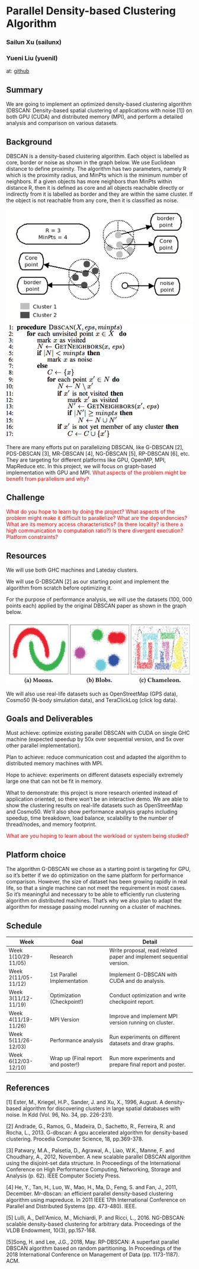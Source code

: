 # Parallel Density-based Clustering Algorithm
### Sailun Xu (sailunx)
### Yueni Liu (yuenil)

at: [github](https://github.com/celsius38/15618_project)

## Summary

We are going to implement an optimized density-based clustering algorithm (DBSCAN: Density-based spatial clustering of applications with noise [1]) on both GPU (CUDA) and distributed memory (MPI), and perform a detailed analysis and comparison on various datasets.

## Background

DBSCAN is a density-based clustering algorithm. Each object is labelled as core, border or noise as shown in the graph below. We use Euclidean distance to define proximity. The algorithm has two parameters, namely R which is the proximity radius, and MinPts which is the minimum number of neighbors. If a given objects has more neighbors than MinPts within distance R, then it is defined as core and all objects reachable directly or indirectly from it is labelled as border and they are within the same cluster. If the object is not reachable from any core, then it is classified as noise.


<div style="text-align:center"><img src ="image/dbscan.png" /></div>

<div style="text-align:center"><img src ="image/dbscan_pseudo.png" /></div>

There are many efforts put on parallelizing DBSCAN, like G-DBSCAN [2], PDS-DBSCAN [3], MR-DBSCAN [4], NG-DBSCAN [5], RP-DBSCAN [6], etc. They are targeting for different platforms like GPU, OpenMP, MPI, MapReduce etc. In this project, we will focus on graph-based implementation with GPU and MPI.
<span style="color:red"> What aspects of the problem might be benefit from parallelism and why?
</span>

## Challenge
<span style="color:red"> 
What do you hope to learn by doing the project?   
What aspects of the problem might make it difficult to parallelize?   
What are the dependencies?   
What are its memory access characteristics?    (is there locality? is there a high communication to computation ratio?)   
Is there divergent execution?   
Platform constraints?   

</span>

## Resources
We will use both GHC machines and Lateday clusters.

We will use G-DBSCAN [2] as our starting point and implement the algorithm from scratch before optimizing it.

For the purpose of performance analysis, we will use the datasets (100, 000 points each) applied by the original DBSCAN paper as shown in the graph below. 

<div style="text-align:center"><img src ="image/cluster_type.png" /></div>

We will also use real-life datasets such as OpenStreetMap (GPS data), Cosmo50 (N-body simulation data), and TeraClickLog (click log data).

## Goals and Deliverables
Must achieve: optimize existing parallel DBSCAN with CUDA on single GHC machine (expected speedup by 50x over sequential version, and 5x over other parallel implementation).

Plan to achieve: reduce communication cost and adapted the algorithm to distributed memory machines with MPI.

Hope to achieve: experiments on different datasets especially extremely large one that can not be fit in memory.

What to demonstrate: this project is more research oriented instead of application oriented, so there won’t be an interactive demo. We are able to show the clustering results on real-life datasets such as OpenStreetMap and Cosmo50. We’ll also show performance analysis graphs including speedup, time breakdown, load balance, scalability to the number of thread/nodes, and memory footprint. 

<span style="color:red"> What are you hoping to learn about the workload or system being studied?</span>

## Platform choice
The algorithm G-DBSCAN we chose as a starting point is targeting for GPU, so it’s better if we do optimization on the same platform for performance comparison. However, the size of dataset has been growing rapidly in real life, so that a single machine can not meet the requirement in most cases. So it’s meaningful and necessary to be able to efficiently run clustering algorithm on distributed machines. That’s why we also plan to adapt the algorithm for message passing model running on a cluster of machines. 


## Schedule

| Week| Goal| Detail|
|-----|-----|-------|
| Week 1(10/29-11/05) | Research | Write proposal, read related paper and implement sequential version. |
| Week 2(11/05-11/12) | 1st Parallel Implementation        | Implement G-DBSCAN with CUDA and do analysis.                        |
| Week 3(11/12-11/19) | Optimization (Checkpoint!)         | Conduct optimization and write checkpoint report.                    |
| Week 4(11/19-11/26) | MPI Version                        | Improve and implement MPI version running on cluster.                |
| Week 5(11/26-12/03) | Performance analysis               | Run experiments on different datasets and draw graphs.               |
| Week 6(12/03-12/10) | Wrap up (Final report and poster!) | Run more experiments and prepare final report and poster.            |


## References

[1] Ester, M., Kriegel, H.P., Sander, J. and Xu, X., 1996, August. A density-based algorithm for discovering clusters in large spatial databases with noise. In Kdd (Vol. 96, No. 34, pp. 226-231).

[2] Andrade, G., Ramos, G., Madeira, D., Sachetto, R., Ferreira, R. and Rocha, L., 2013. G-dbscan: A gpu accelerated algorithm for density-based clustering. Procedia Computer Science, 18, pp.369-378.

[3] Patwary, M.A., Palsetia, D., Agrawal, A., Liao, W.K., Manne, F. and Choudhary, A., 2012, November. A new scalable parallel DBSCAN algorithm using the disjoint-set data structure. In Proceedings of the International Conference on High Performance Computing, Networking, Storage and Analysis (p. 62). IEEE Computer Society Press.

[4] He, Y., Tan, H., Luo, W., Mao, H., Ma, D., Feng, S. and Fan, J., 2011, December. Mr-dbscan: an efficient parallel density-based clustering algorithm using mapreduce. In 2011 IEEE 17th International Conference on Parallel and Distributed Systems (pp. 473-480). IEEE.

[5] Lulli, A., Dell'Amico, M., Michiardi, P. and Ricci, L., 2016. NG-DBSCAN: scalable density-based clustering for arbitrary data. Proceedings of the VLDB Endowment, 10(3), pp.157-168.

[5]Song, H. and Lee, J.G., 2018, May. RP-DBSCAN: A superfast parallel DBSCAN algorithm based on random partitioning. In Proceedings of the 2018 International Conference on Management of Data (pp. 1173-1187). ACM.
